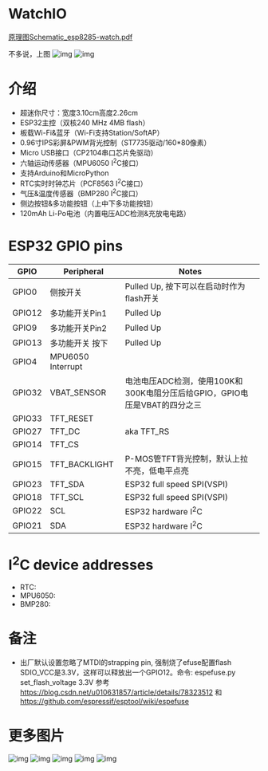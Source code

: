 # WatchIO

[原理图Schematic_esp8285-watch.pdf](Schematic_esp8285-watch.pdf)

不多说，上图
![img](images/1.jpg)
![img](images/intro.jpg)


# 介绍

- 超迷你尺寸：宽度3.10cm高度2.26cm
- ESP32主控（双核240 MHz 4MB flash）
- 板载Wi-Fi&蓝牙（Wi-Fi支持Station/SoftAP）
- 0.96寸IPS彩屏&PWM背光控制（ST7735驱动/160*80像素）
- Micro USB接口（CP2104串口芯片免驱动）
- 六轴运动传感器（MPU6050 I<sup>2</sup>C接口）
- 支持Arduino和MicroPython
- RTC实时时钟芯片（PCF8563 I<sup>2</sup>C接口）
- 气压&温度传感器（BMP280 I<sup>2</sup>C接口）
- 侧边按钮&多功能按钮（上中下多功能按钮）
- 120mAh Li-Po电池（内置电压ADC检测&充放电电路）

# ESP32 GPIO pins

|  GPIO   | Peripheral  | Notes |
|  ----  | ----  |  ----  |
| GPIO0  | 侧按开关 | Pulled Up, 按下可以在启动时作为flash开关 |
| GPIO12  | 多功能开关Pin1 | Pulled Up |
| GPIO9  | 多功能开关Pin2 | Pulled Up |
| GPIO13  | 多功能开关 按下 | Pulled Up |
| GPIO4  | MPU6050 Interrupt |  |
| GPIO32  | VBAT_SENSOR | 电池电压ADC检测，使用100K和300K电阻分压后给GPIO，GPIO电压是VBAT的四分之三 |
| GPIO33  | TFT_RESET |  |
| GPIO27 | TFT_DC | aka TFT_RS |
| GPIO14 | TFT_CS | |
| GPIO15 | TFT_BACKLIGHT | P-MOS管TFT背光控制，默认上拉不亮，低电平点亮 |
| GPIO23 | TFT_SDA | ESP32 full speed SPI(VSPI) |
| GPIO18 | TFT_SCL | ESP32 full speed SPI(VSPI) |
| GPIO22 | SCL | ESP32 hardware I<sup>2</sup>C |
| GPIO21 | SDA | ESP32 hardware I<sup>2</sup>C |

# I<sup>2</sup>C device addresses

- RTC:
- MPU6050:
- BMP280:

# 备注

- 出厂默认设置忽略了MTDI的strapping pin, 强制烧了efuse配置flash SDIO_VCC是3.3V，这样可以释放出一个GPIO12。命令: espefuse.py set_flash_voltage 3.3V 参考 https://blog.csdn.net/u010631857/article/details/78323512 和 https://github.com/espressif/esptool/wiki/espefuse
 
# 更多图片

![img](images/2.jpg)
![img](images/3.jpg)
![img](images/pcb.png)
![img](images/front.png)
![img](images/back.png)
